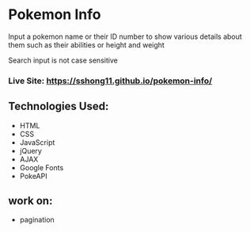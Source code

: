 # Pokemon Info
Input a pokemon name or their ID number to show various details about them such as their abilities or height and weight

Search input is not case sensitive

### Live Site: https://sshong11.github.io/pokemon-info/

## Technologies Used:
* HTML
* CSS
* JavaScript
* jQuery
* AJAX
* Google Fonts
* PokeAPI

## work on:

* pagination